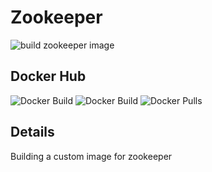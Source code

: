 
# Zookeeper

![build zookeeper image](https://github.com/oceanebelle/docker/workflows/build%20zookeeper%20image/badge.svg)

## Docker Hub

![Docker Build](https://img.shields.io/docker/cloud/automated/oceanebelle/zookeeper)
![Docker Build](https://img.shields.io/docker/cloud/build/oceanebelle/zookeeper)
![Docker Pulls](https://img.shields.io/docker/pulls/oceanebelle/zookeeper)

## Details

Building a custom image for zookeeper

